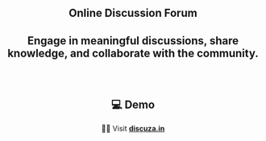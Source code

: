 <h2 align="center">Online Discussion Forum<h2>
<p align="center">Engage in meaningful discussions, share knowledge, and collaborate with the community.</p>

<br/>

<h2 align="center">💻 Demo</h2>

<p align="center">
 👨‍💻 Visit <a href="https://discuza.in" target="_blank"><strong>discuza.in</strong></a><br>
</p>
